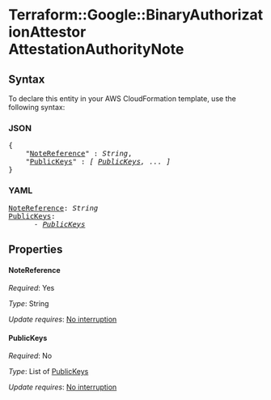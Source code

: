 # Terraform::Google::BinaryAuthorizationAttestor AttestationAuthorityNote

## Syntax

To declare this entity in your AWS CloudFormation template, use the following syntax:

### JSON

<pre>
{
    "<a href="#notereference" title="NoteReference">NoteReference</a>" : <i>String</i>,
    "<a href="#publickeys" title="PublicKeys">PublicKeys</a>" : <i>[ <a href="attestationauthoritynote-publickeys.md">PublicKeys</a>, ... ]</i>
}
</pre>

### YAML

<pre>
<a href="#notereference" title="NoteReference">NoteReference</a>: <i>String</i>
<a href="#publickeys" title="PublicKeys">PublicKeys</a>: <i>
      - <a href="attestationauthoritynote-publickeys.md">PublicKeys</a></i>
</pre>

## Properties

#### NoteReference

_Required_: Yes

_Type_: String

_Update requires_: [No interruption](https://docs.aws.amazon.com/AWSCloudFormation/latest/UserGuide/using-cfn-updating-stacks-update-behaviors.html#update-no-interrupt)

#### PublicKeys

_Required_: No

_Type_: List of <a href="attestationauthoritynote-publickeys.md">PublicKeys</a>

_Update requires_: [No interruption](https://docs.aws.amazon.com/AWSCloudFormation/latest/UserGuide/using-cfn-updating-stacks-update-behaviors.html#update-no-interrupt)

